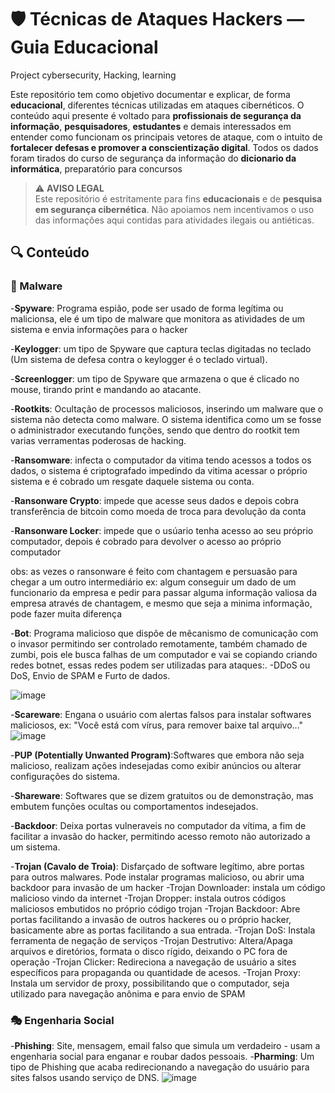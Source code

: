 # 🛡️ Técnicas de Ataques Hackers — Guia Educacional
Project cybersecurity, Hacking, learning

Este repositório tem como objetivo documentar e explicar, de forma **educacional**, diferentes técnicas utilizadas em ataques cibernéticos. O conteúdo aqui presente é voltado para **profissionais de segurança da informação**, **pesquisadores**, **estudantes** e demais interessados em entender como funcionam os principais vetores de ataque, com o intuito de **fortalecer defesas e promover a conscientização digital**.
Todos os dados foram tirados do curso de segurança da informação do **dicionario da informática**, preparatório para concursos

> ⚠️ **AVISO LEGAL**  
> Este repositório é estritamente para fins **educacionais** e de **pesquisa em segurança cibernética**. Não apoiamos nem incentivamos o uso das informações aqui contidas para atividades ilegais ou antiéticas.

## 🔍 Conteúdo

### 🦠 Malware
-**Spyware**: Programa espião, pode ser usado de forma legítima ou malicionsa, ele é um tipo de malware que monitora as atividades de um sistema e envia informações para o hacker 

-**Keylogger**: um tipo de Spyware que captura teclas digitadas no teclado (Um sistema de defesa contra o keylogger é o teclado virtual).

-**Screenlogger**: um tipo de Spyware que armazena o que é clicado no mouse, tirando print e mandando ao atacante. 

-**Rootkits**: Ocultação de processos maliciosos, inserindo um malware que o sistema não detecta como malware. O sistema identifica como um se fosse o administrador executando funções, sendo que dentro do rootkit tem varias verramentas poderosas de hacking. 

-**Ransomware**: infecta o computador da vitima tendo acessos a todos os dados, o sistema é criptografado impedindo da vitima acessar o próprio sistema e é cobrado um resgate daquele sistema ou conta. 

-**Ransonware Crypto**: impede que acesse seus dados e depois cobra transferência de bitcoin como moeda de troca para devolução da conta 

-**Ransonware Locker**: impede que o usúario tenha acesso ao seu próprio computador, depois é cobrado para devolver o acesso ao próprio computador

obs: as vezes o ransonware é feito com chantagem e persuasão para chegar a um outro intermediário ex: algum conseguir um dado de um funcionario da empresa e pedir para passar alguma informação valiosa da empresa através de chantagem, e mesmo que seja a minima informação, pode fazer muita diferença 

-**Bot**: Programa malicioso que dispõe de mêcanismo de comunicação com o invasor permitindo ser controlado remotamente, também chamado de zumbi, pois ele busca falhas de um computador e vai se copiando criando redes botnet, essas redes podem ser utilizadas para ataques:. 
-DDoS ou DoS, Envio de SPAM e Furto de dados. 

![image](https://github.com/user-attachments/assets/d22feb1b-9689-450d-8b3d-81fb913a04bf)

-**Scareware**: Engana o usuário com alertas falsos para instalar softwares maliciosos, ex: "Você está com vírus, para remover baixe tal arquivo..."
![image](https://github.com/user-attachments/assets/ca92c36d-152e-4cd6-91c5-175be5ee7d13)


-**PUP (Potentially Unwanted Program)**:Softwares que embora não seja malicioso, realizam ações indesejadas como exibir anúncios ou alterar configurações do sistema. 

-**Shareware**: Softwares que se dizem gratuitos ou de demonstração, mas embutem funções ocultas ou comportamentos indesejados.

-**Backdoor**: Deixa portas vulneraveis no computador da vítima, a fim de facilitar a invasão do hacker, permitindo acesso remoto não autorizado a um sistema. 

-**Trojan (Cavalo de Troia)**: Disfarçado de software legítimo, abre portas para outros malwares. Pode instalar programas malicioso, ou abrir uma backdoor para invasão de um hacker 
-Trojan Downloader: instala um código malicioso vindo da internet 
-Trojan Dropper: instala outros códigos maliciosos embutidos no próprio código trojan 
-Trojan Backdoor: Abre portas facilitando a invasão de outros hackeres ou o próprio hacker, basicamente abre as portas facilitando a sua entrada. 
-Trojan DoS: Instala ferramenta de negação de serviços 
-Trojan Destrutivo: Altera/Apaga arquivos e diretórios, formata o disco rígido, deixando o PC fora de operação 
-Trojan Clicker: Redireciona a navegação de usuário a sites específicos para propaganda ou quantidade de acesos. 
-Trojan Proxy: Instala um servidor de proxy, possibilitando que o computador, seja utilizado para navegação anônima e para envio de SPAM 

### 🎭 Engenharia Social
-**Phishing**: Site, mensagem, email falso que simula um verdadeiro - usam a engenharia social para enganar e roubar dados pessoais. 
-**Pharming**: Um tipo de Phishing que acaba redirecionando a navegação do usuário para sites falsos usando serviço de DNS. 
![image](https://github.com/user-attachments/assets/1f0c245e-5a0c-469d-9d3f-64e53232f3b5)




